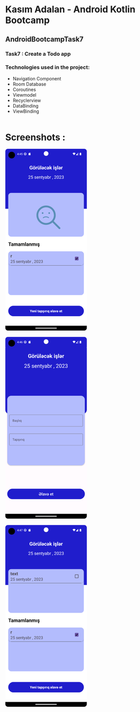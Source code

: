 #  Kasım Adalan - Android Kotlin Bootcamp 
## AndroidBootcampTask7
### Task7  : Create a Todo app <br/> 

### Technologies used in the project: <br/>
- Navigation Component <br/>
- Room Database <br/>
- Coroutines <br/>
- Viewmodel <br/>
- Recyclerview <br/> 
- DataBinding <br/>
- ViewBinding <br/><br/>
# Screenshots : <br/>
!["img"](https://github.com/SananIsmayilov/AndroidBootcampTask7/blob/master/Screenshots/Screenshot_20230925_164545%20(Phone).png) <br/> <br/>
!["img"](https://github.com/SananIsmayilov/AndroidBootcampTask7/blob/master/Screenshots/Screenshot_20230925_164627%20(Phone).png) <br/> <br/>
!["img"](https://github.com/SananIsmayilov/AndroidBootcampTask7/blob/master/Screenshots/Screenshot_20230925_164720%20(Phone).png) <br/> <br/>
